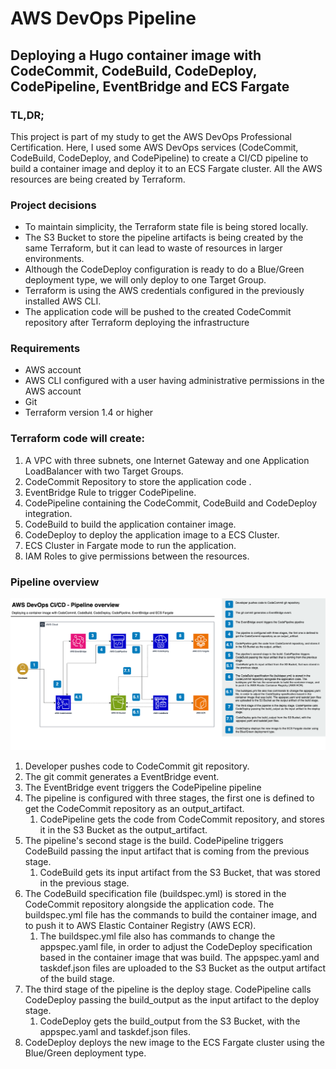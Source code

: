# AWS DevOps Pipeline
## Deploying a Hugo container image with CodeCommit, CodeBuild, CodeDeploy, CodePipeline, EventBridge and ECS Fargate

### TL,DR;
This project is part of my study to get the AWS DevOps Professional Certification. Here, I used some AWS DevOps services (CodeCommit, CodeBuild, CodeDeploy,
and CodePipeline) to create a CI/CD pipeline to build a container image and deploy it to an ECS Fargate cluster.
All the AWS resources are being created by Terraform.

### Project decisions
- To maintain simplicity, the Terraform state file is being stored locally.
- The S3 Bucket to store the pipeline artifacts is being created by the same Terraform, but it can lead to waste of resources in larger environments.
- Although the CodeDeploy configuration is ready to do a Blue/Green deployment type, we will only deploy to one Target Group.
- Terraform is using the AWS credentials configured in the previously installed AWS CLI.
- The application code will be pushed to the created CodeCommit repository after Terraform deploying the infrastructure

### Requirements
- AWS account
- AWS CLI configured with a user having administrative permissions in the AWS account
- Git
- Terraform version 1.4 or higher

### Terraform code will create:

1. A VPC with three subnets, one Internet Gateway and one Application LoadBalancer with two Target Groups.
2. CodeCommit Repository to store the application code .
3. EventBridge Rule to trigger CodePipeline.
4. CodePipeline containing the CodeCommit, CodeBuild and CodeDeploy integration.
5. CodeBuild to build the application container image.
6. CodeDeploy to deploy the application image to a ECS Cluster.
7. ECS Cluster in Fargate mode to run the application.
8. IAM Roles to give permissions between the resources.

### Pipeline overview

![Pipeline overview](AWSDevOpsCICD.png)

1. Developer pushes code to CodeCommit git repository.
2. The git commit generates a EventBridge event.
3. The EventBridge event triggers the CodePipeline pipeline
4. The pipeline is configured with three stages, the first one is defined to get the CodeCommit repository as an output_artifact. 
   1. CodePipeline gets the code from CodeCommit repository, and stores it in the S3 Bucket as the output_artifact.
5. The pipeline's second stage is the build. CodePipeline triggers CodeBuild passing the input artifact that is coming from the previous stage.
   1. CodeBuild gets its input artifact from the S3 Bucket, that was stored in the previous stage.
6. The CodeBuild specification file (buildspec.yml) is stored in the CodeCommit repository alongside the application code. The buildspec.yml file has the commands to build the container image, and to push it to AWS Elastic Container Registry (AWS ECR).
   1. The buildspec.yml file also has commands to change the appspec.yaml file, in order to adjust the CodeDeploy specification based in the container image that was build. The appspec.yaml and taskdef.json files are uploaded to the S3 Bucket as the output artifact of the build stage.
7. The third stage of the pipeline is the deploy stage. CodePipeline calls CodeDeploy passing the build_output as the input artifact to the deploy stage.
   1. CodeDeploy gets the build_output from the S3 Bucket, with the appspec.yaml and taskdef.json files.
8. CodeDeploy deploys the new image to the ECS Fargate cluster using the Blue/Green deployment type.